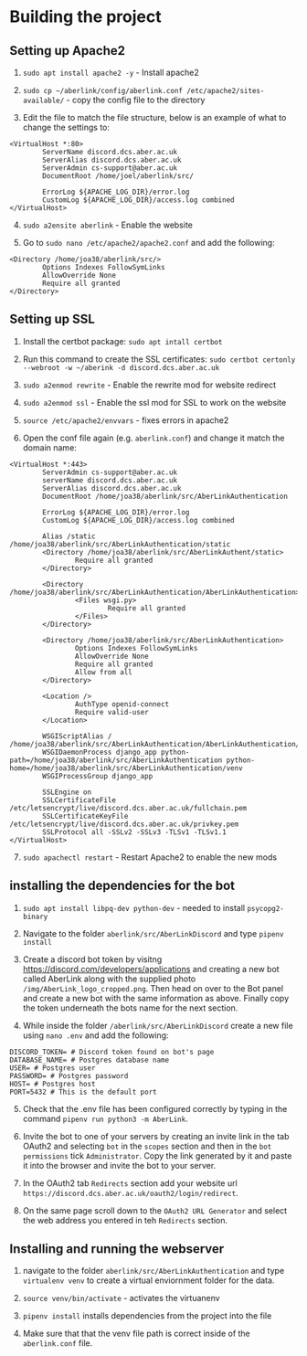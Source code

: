# Building the project

## Setting up Apache2

1. `sudo apt install apache2 -y` - Install apache2

2. `sudo cp ~/aberlink/config/aberlink.conf /etc/apache2/sites-available/` - copy the config file to the directory

3. Edit the file to match the file structure, below is an example of what to change the settings to:

```shell
<VirtualHost *:80>
        ServerName discord.dcs.aber.ac.uk
        ServerAlias discord.dcs.aber.ac.uk
        ServerAdmin cs-support@aber.ac.uk
        DocumentRoot /home/joel/aberlink/src/

        ErrorLog ${APACHE_LOG_DIR}/error.log
        CustomLog ${APACHE_LOG_DIR}/access.log combined
</VirtualHost>
```

4. `sudo a2ensite aberlink` - Enable the website

5. Go to `sudo nano /etc/apache2/apache2.conf` and add the following:

```shell
<Directory /home/joa38/aberlink/src/>
        Options Indexes FollowSymLinks
        AllowOverride None
        Require all granted
</Directory>
```

## Setting up SSL

1. Install the certbot package: `sudo apt intall certbot`

2. Run this command to create the SSL certificates: `sudo certbot certonly --webroot -w ~/aberink -d discord.dcs.aber.ac.uk`

3. `sudo a2enmod rewrite` - Enable the rewrite mod for website redirect

4. `sudo a2enmod ssl` - Enable the ssl mod for SSL to work on the website

5. `source /etc/apache2/envvars` - fixes errors in apache2

6. Open the conf file again (e.g. `aberlink.conf`) and change it match the domain name:

```shell
<VirtualHost *:443>
        ServerAdmin cs-support@aber.ac.uk
        serverName discord.dcs.aber.ac.uk
        ServerAlias discord.dcs.aber.ac.uk
        DocumentRoot /home/joa38/aberlink/src/AberLinkAuthentication

        ErrorLog ${APACHE_LOG_DIR}/error.log
        CustomLog ${APACHE_LOG_DIR}/access.log combined

        Alias /static /home/joa38/aberlink/src/AberLinkAuthentication/static
        <Directory /home/joa38/aberlink/src/AberLinkAuthent/static>
                Require all granted
        </Directory>

        <Directory /home/joa38/aberlink/src/AberLinkAuthentication/AberLinkAuthentication>
                <Files wsgi.py>
                        Require all granted
                </Files>
        </Directory>

        <Directory /home/joa38/aberlink/src/AberLinkAuthentication>
                Options Indexes FollowSymLinks
                AllowOverride None
                Require all granted
                Allow from all
        </Directory>

        <Location />
                AuthType openid-connect
                Require valid-user
        </Location>

        WSGIScriptAlias / /home/joa38/aberlink/src/AberLinkAuthentication/AberLinkAuthentication/wsgi.py
        WSGIDaemonProcess django_app python-path=/home/joa38/aberlink/src/AberLinkAuthentication python-home=/home/joa38/aberlink/src/AberLinkAuthentication/venv
        WSGIProcessGroup django_app

        SSLEngine on
        SSLCertificateFile /etc/letsencrypt/live/discord.dcs.aber.ac.uk/fullchain.pem
        SSLCertificateKeyFile /etc/letsencrypt/live/discord.dcs.aber.ac.uk/privkey.pem
        SSLProtocol all -SSLv2 -SSLv3 -TLSv1 -TLSv1.1
</VirtualHost>

```

7. `sudo apachectl restart` - Restart Apache2 to enable the new mods

## installing the dependencies for the bot

1. `sudo apt install libpq-dev python-dev` - needed to install `psycopg2-binary`

2. Navigate to the folder `aberlink/src/AberLinkDiscord` and type `pipenv install`

3. Create a discord bot token by visitng <https://discord.com/developers/applications> and creating a new bot called AberLink along with the supplied photo `/img/AberLink_logo_cropped.png`. Then head on over to the Bot panel and create a new bot with the same information as above. Finally copy the token underneath the bots name for the next section.

4. While inside the folder `/aberlink/src/AberLinkDiscord` create a new file using `nano .env` and add the following:

```shell
DISCORD_TOKEN= # Discord token found on bot's page
DATABASE_NAME= # Postgres database name
USER= # Postgres user
PASSWORD= # Postgres password
HOST= # Postgres host
PORT=5432 # This is the default port
```

5. Check that the .env file has been configured correctly by typing in the command `pipenv run python3 -m AberLink`.

6. Invite the bot to one of your servers by creating an invite link in the tab OAuth2 and selecting `bot` in the `scopes` section and then in the `bot permissions` tick  `Administrator`. Copy the link generated by it and paste it into the browser and invite the bot to your server.

7. In the OAuth2 tab `Redirects` section add your website url `https://discord.dcs.aber.ac.uk/oauth2/login/redirect`.

8. On the same page scroll down to the `OAuth2 URL Generator` and select the web address you entered in teh `Redirects` section.

## Installing and running the webserver

1. navigate to the folder `aberlink/src/AberLinkAuthentication` and type `virtualenv venv` to create a virtual enviornment folder for the data.

2. `source venv/bin/activate` - activates the virtuanenv

3. `pipenv install` installs dependencies from the project into the file

4. Make sure that that the venv file path is correct inside of the `aberlink.conf` file.
